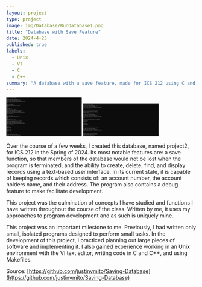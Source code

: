 ```yaml
---
layout: project
type: project
image: img/Database/RunDatabase1.png
title: "Database with Save Feature"
date: 2024-4-23
published: true
labels:
  - Unix
  - VI
  - C
  - C++
summary: "A database with a save feature, made for ICS 212 using C and C++ in a Unix environment."
---
```


<div class="text-center p-4">
  <img width="200px" src="../img/Database/RunDatabase2.png" class="img-thumbnail" >
  <img width="200px" src="../img/Database/RunDatabase3.png" class="img-thumbnail" >


</div>

Over the course of a few weeks, I created this database, named project2, for ICS 212 in the Spring of 2024. Its most notable features are: a save function, so that members of the database would not be lost when the program is terminated, and the ability to create, delete, find, and display records using a text-based user interface. In its current state, it is capable of keeping records which consists of: an account number, the account holders name, and their address. The program also contains a debug feature to make facilitate development.

This project was the culmination of concepts I have studied and functions I have written throughout the course of the class. Written by me, it uses my approaches to program development and as such is uniquely mine.

This project was an important milestone to me. Previously, I had written only small, isolated programs designed to perform small tasks. In the development of this project, I practiced planning out large pieces of software and implementing it. I also gained experience working in an Unix environment with the VI text editor, writing code in C and C++, and using Makefiles.

Source: [https://github.com/justinvmito/Saving-Database](https://github.com/justinvmito/Saving-Database)
